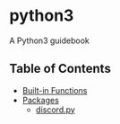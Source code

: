 # python3
A Python3 guidebook


## Table of Contents
- [Built-in Functions](<https://github.com/demoutreiii/python3/blob/main/built_in/functions.md>)
- [Packages](<https://github.com/demoutreiii/python3/tree/main/packages>)
  - [discord.py](<https://github.com/demoutreiii/python3/blob/main/packages/discordpy.md>)